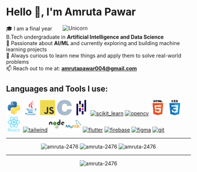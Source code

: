 # Hello 👋, I'm Amruta Pawar

<img align="right" width=350px alt="Unicorn" src="https://github.com/user-attachments/assets/cf3b95d6-7889-47cf-9456-ce0c96c664d5" />

🎓 I am a final year B.Tech undergraduate in **Artificial Intelligence and Data Science**  
🤖 Passionate about **AI/ML** and currently exploring and building machine learning projects  
🚀 Always curious to learn new things and apply them to solve real-world problems <br/>
📫 Reach out to me at: **amrutapawar004@gmail.com**


## Languages and Tools I use:
<p align="left">
  <!-- 🔹 Programming Languages -->
  <a href="https://www.python.org" target="_blank"><img src="https://raw.githubusercontent.com/devicons/devicon/master/icons/python/python-original.svg" alt="python" width="42" height="42" /></a>
  <a href="https://www.java.com" target="_blank"><img src="https://raw.githubusercontent.com/devicons/devicon/master/icons/java/java-original.svg" alt="java" width="42" height="42" /></a>
  <a href="https://developer.mozilla.org/en-US/docs/Web/JavaScript" target="_blank"><img src="https://raw.githubusercontent.com/devicons/devicon/master/icons/javascript/javascript-original.svg" alt="javascript" width="42" height="42" /></a>
  <a href="https://www.cprogramming.com/" target="_blank"><img src="https://raw.githubusercontent.com/devicons/devicon/master/icons/c/c-original.svg" alt="c" width="42" height="42" /></a>
  <!-- 🧠 AI / ML / Data Science -->
  <a href="https://pandas.pydata.org/" target="_blank"><img src="https://raw.githubusercontent.com/devicons/devicon/2ae2a900d2f041da66e950e4d48052658d850630/icons/pandas/pandas-original.svg" alt="pandas" width="42" height="42" /></a>
  <a href="https://scikit-learn.org/" target="_blank"><img src="https://upload.wikimedia.org/wikipedia/commons/0/05/Scikit_learn_logo_small.svg" alt="scikit_learn" width="42" height="42" /></a>
<!--   <a href="https://www.tensorflow.org/" target="_blank"><img src="https://www.vectorlogo.zone/logos/tensorflow/tensorflow-icon.svg" alt="tensorflow" width="42" height="42" /></a> -->
  <a href="https://opencv.org/" target="_blank"><img src="https://www.vectorlogo.zone/logos/opencv/opencv-icon.svg" alt="opencv" width="42" height="42" /></a>
  <!-- 🌐 Web Development -->
  <a href="https://www.w3.org/html/" target="_blank"><img src="https://raw.githubusercontent.com/devicons/devicon/master/icons/html5/html5-original-wordmark.svg" alt="html5" width="42" height="42" /></a>
  <a href="https://www.w3schools.com/css/" target="_blank"><img src="https://raw.githubusercontent.com/devicons/devicon/master/icons/css3/css3-original-wordmark.svg" alt="css3" width="42" height="42" /></a>
  <a href="https://reactjs.org/" target="_blank"><img src="https://raw.githubusercontent.com/devicons/devicon/master/icons/react/react-original-wordmark.svg" alt="react" width="42" height="42" /></a>
  <a href="https://tailwindcss.com/" target="_blank"><img src="https://www.vectorlogo.zone/logos/tailwindcss/tailwindcss-icon.svg" alt="tailwind" width="42" height="42" /></a>
  <a href="https://nodejs.org/" target="_blank"><img src="https://raw.githubusercontent.com/devicons/devicon/master/icons/nodejs/nodejs-original-wordmark.svg" alt="nodejs" width="42" height="42" /></a>
<!--   <a href="https://flask.palletsprojects.com/" target="_blank"><img src="https://www.vectorlogo.zone/logos/pocoo_flask/pocoo_flask-icon.svg" alt="flask" width="42" height="42" /></a> -->
  <!-- 🛢️ Databases -->
  <a href="https://www.mysql.com/" target="_blank"><img src="https://raw.githubusercontent.com/devicons/devicon/master/icons/mysql/mysql-original-wordmark.svg" alt="mysql" width="42" height="42" /></a>
<!--   <a href="https://www.mongodb.com/" target="_blank"><img src="https://raw.githubusercontent.com/devicons/devicon/master/icons/mongodb/mongodb-original-wordmark.svg" alt="mongodb" width="42" height="42" /></a> -->
  <!-- 📱 Cross Platform / Mobile -->
  <a href="https://flutter.dev/" target="_blank"><img src="https://www.vectorlogo.zone/logos/flutterio/flutterio-icon.svg" alt="flutter" width="42" height="42" /></a>
  <!-- ⚒️ Tools -->
  <a href="https://firebase.google.com/" target="_blank"><img src="https://www.vectorlogo.zone/logos/firebase/firebase-icon.svg" alt="firebase" width="42" height="42" /></a>
  <a href="https://figma.com/" target="_blank"><img src="https://www.vectorlogo.zone/logos/figma/figma-icon.svg" alt="figma" width="42" height="42" /></a>
  <a href="https://git-scm.com/" target="_blank"><img src="https://www.vectorlogo.zone/logos/git-scm/git-scm-icon.svg" alt="git" width="42" height="42" /></a>
</p>


---
<p align="center">
    <img width="600" height="200" src="https://github-readme-stats.vercel.app/api?username=amruta-2476&show_icons=true&theme=chartreuse-dark&hide_border=false&include_all_commits=true&count_private=false" alt="amruta-2476" />
    <img width="350" height="200" src="https://github-readme-stats.vercel.app/api/top-langs?username=amruta-2476&show_icons=true&theme=chartreuse-dark&locale=en&layout=compact" alt="amruta-2476" />
    <img width="900" height="230" src="https://github-readme-streak-stats.herokuapp.com/?user=amruta-2476&theme=chartreuse-dark&card_width=900" alt="amruta-2476" />
</p>

---

<div align="center"> 
     <img src="https://komarev.com/ghpvc/?username=amruta-2476&label=Profile%20views&color=008FD1&style=for-the-badge" alt="amruta-2476" /> 
</div>
